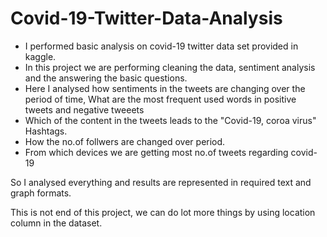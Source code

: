# Covid-19-Twitter-Data-Analysis

- I performed basic analysis on covid-19 twitter data set provided in kaggle.
- In this project we are performing cleaning the data, sentiment analysis and the answering the basic questions.
- Here I analysed how sentiments in the tweets are changing over the period of time, What are the most frequent used words in positive tweets and negative tweeets
- Which of the content in the tweets leads to the "Covid-19, coroa virus" Hashtags.
- How the no.of follwers are changed over period.
- From which devices we are getting most no.of tweets regarding covid-19 

So I analysed everything and results are represented in required text and graph formats. 

This is not end of this project, we can do lot more things by using location column in the dataset.
